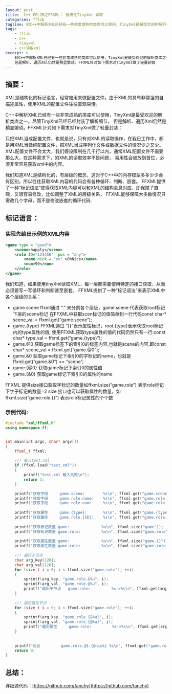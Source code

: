 ```yaml
---
layout: post
title:  C++ FFLIB之FFXML： 极简化TinyXml 读取
categories: fflib
tagline: 封C++中解析XML已经有一些非常成熟的类库可以使用，TinyXml是最受欢迎的解析类库之一
tags:
    - fflib
    - c++
    - tinyxml
    - c++读取xml
excerpt: >
    封C++中解析XML已经有一些非常成熟的类库可以使用，TinyXml是最受欢迎的解析类库之一。尽管TinyXml已经已经封装了解析细节，
    但是解析、遍历Xml仍然是稍显繁琐。FFXML针对如下需求对TinyXml做了轻量封装
---
```


## 摘要：

XML是结构化的标记语言，经常被用来做配置文件。由于XML的具有非常强的自描述属性，使用XML的配置文件往往直观易懂。

C++中解析XML已经有一些非常成熟的类库可以使用，TinyXml是最受欢迎的解析类库之一。尽管TinyXml已经已经封装了解析细节，
但是解析、遍历Xml仍然是稍显繁琐。FFXML针对如下需求对TinyXml做了轻量封装：

只把XML当成配置文件，也就是说，只有对XML的读取操作，在我日工作中，都是用XML当做纯配置文件，把XML当成序列化文件或数据文件的情况少之又少。
XML配置文件不会太大，我们假设限制在几千行以内，通常XML配置文件不需要那么大，在这种需求下，的XML的读取效率不是问题，
易用性会被放到首位，必须非常容易获取xml中的内容。

我们知道XML是结构化的，有层级的概念，这对于C++中的内存模型多多少少会有区别，所以往往获取XML内容的代码会有各种循环、判断、嵌套。
FFXML提供了一种“标记语法”使得获取XML内容可以和XML的结构息息对应，即保障了直观，又很容易修改，比如调整了XML的层级关系，
FFXML能够保障大多数情况只需改几个字母，而不是修改嵌套的循环代码.

## 标记语言：

### 实现先给出示例的XML内容

```xml
<game type = "good">
    <scene>happly</scene>
    <role ID="123456"  pos = "any">
        <name nick = "xx" >OhNice</name>
        <num>99</num>
    </role>
</game>
```
我们知道，如果使用tinyXml读取XML，每一层都需要使用特定的接口获取，从而必须要写一写循环和判断甚至嵌套。
FFXML提供了一种“标记语法”来表示XML中各个层级的关系：

*  game.scene ffxml通过 “.”  来分割各个层级，game.scene 代表获取root标记下层的scene标记  在FFXML中获取scen标记的值简单到一行代码const char* scene_val = ffxml.get(“game.scene”);
*  game.{type}  FFXML通过 “{}”表示属性标记，root.{type}表示获取root标记内的type属性的值, 使用FFXML获取type属性的值的代码仍然只有一行:const char* type_val = ffxml.get(“game.{type}”);
*  game.@0  获取game标签下的索引0的标签内容,也就是scene的内容,即const char* scene_val = ffxml.get(“game.@0”);
*  game.&0  获取game标记下索引0的字标记的name，也就是ffxml.get(“game.&0”) == “scene”;
*  game.{@0} 获取game标记下索引0的属性值
*  game.{&0}  获取game标记下索引0的属性的name

FFXML 提供size接口获取字标记的数量如ffxml.size(“game.role”)   表示role标记下字子标记的数量=2
size 接口也可以获取属性的数量，如ffxml.size(“game.role.{}”) 表示role标记属性的个个数

### 示例代码:

```cpp
#include "xml/ffxml.h"
using namespace ff;


int main(int argc, char* argv[])
{
    ffxml_t ffxml;
    
    //! 载入test.xml
    if (ffxml.load("test.xml"))
    {
        printf("test.xml 载入失败\n");
        return 1;
    }

    printf("获取字段     game.scene:        %s\n", ffxml.get("game.scene"));
    printf("获取字段     game.role.name:    %s\n", ffxml.get("game.role.name"));
    printf("获取字段     game.role.num:     %s\n", ffxml.get("game.role.num"));
    
    printf("获取属性     game.{type}:       %s\n", ffxml.get("game.{type}"));
    printf("获取属性     game.role.{ID}:    %s\n", ffxml.get("game.role.{ID}"));
    
    printf("获取标记数量 game:              %u\n", ffxml.size("game"));
    printf("获取标记数量 game.role:         %u\n", ffxml.size("game.role"));
    
    printf("获取属性数量 game:              %u\n", ffxml.size("game.{}"));
    printf("获取属性数量 game.role:         %u\n", ffxml.size("game.role.{}"));
    
    //! 遍历子节点
    char arg_key[128];
    char arg_val[128];
    for (size_t i = 0; i < ffxml.size("game.role"); ++i)
    {
        sprintf(arg_key, "game.role.&%u", i);
        sprintf(arg_val, "game.role.@%u", i);
        printf("遍历子节点   game.role:         %s->%s\n", ffxml.get(arg_key), ffxml.get(arg_val));
    }
    
    //! 遍历属性节点
    for (size_t i = 0; i < ffxml.size("game.role"); ++i)
    {
        sprintf(arg_key, "game.role.{&%u}", i);
        sprintf(arg_val, "game.role.{@%u}", i);
        printf("遍历属性     game.role:         %s->%s\n", ffxml.get(arg_key), ffxml.get(arg_val));
    }
    
    
    printf("组合         game.role.@1.{@nick} %s\n", ffxml.get("game.role.@0.{@nick}"));
    return 0;
}
```
## 总结：
详细源代码：[https://github.com/fanchy](https://github.com/fanchy)
